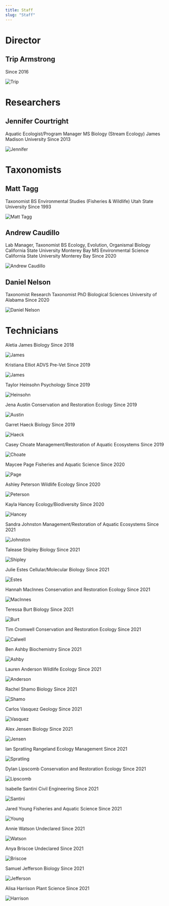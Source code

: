 ```yaml
---
title: Staff
slug: "Staff"
---
```


# Director

## Trip Armstrong
Since 2016

![Trip]({{site.baseurl}}/assets/images/staff/trip_armstrong.jpeg)

# Researchers

## Jennifer Courtright

Aquatic Ecologist/Program Manager
MS Biology (Stream Ecology)
James Madison University
Since 2013

![Jennifer]({{site.baseurl}}/assets/images/staff/jennifer_courtright.jpeg)

# Taxonomists

## Matt Tagg
Taxonomist
BS Environmental Studies (Fisheries & Wildlife)
Utah State University
Since 1993

![Matt Tagg]({{site.baseurl}}/assets/images/staff/matt_tagg.jpeg)

## Andrew Caudillo

Lab Manager, Taxonomist
BS Ecology, Evolution, Organismal Biology
California State University Monterey Bay
MS Environmental Science
California State University Monterey Bay
Since 2020

![Andrew Caudillo]({{site.baseurl}}/assets/images/staff/andrew_caudillo.jpeg)

## Daniel Nelson

Taxonomist
Research Taxonomist
PhD Biological Sciences
University of Alabama
Since 2020

![Daniel Nelson]({{site.baseurl}}/assets/images/staff/daniel_nelson.jpeg)

# Technicians


Aletia James
Biology
Since 2018

![James]({{site.baseurl}}/assets/images/staff/James.jpg)

Kristiana Elliot
ADVS Pre-Vet
Since 2019

![James]({{site.baseurl}}/assets/images/staff/Elliot.jpg)

Taylor Heinsohn
Psychology
Since 2019

![Heinsohn]({{site.baseurl}}/assets/images/staff/Heinsohn.jpg)

Jena Austin
Conservation and Restoration Ecology
Since 2019

![Austin]({{site.baseurl}}/assets/images/staff/Austin.jpg)

Garret Haeck
Biology
Since 2019

![Haeck]({{site.baseurl}}/assets/images/staff/Haeck.jpg)

Casey Choate
Management/Restoration of Aquatic Ecosystems
Since 2019

![Choate]({{site.baseurl}}/assets/images/staff/Choate.jpg)

Maycee Page
Fisheries and Aquatic Science
Since 2020

![Page]({{site.baseurl}}/assets/images/staff/Page.jpg)

Ashley Peterson
Wildlife Ecology
Since 2020

![Peterson]({{site.baseurl}}/assets/images/staff/Peterson.jpg)

Kayla Hancey
Ecology/Biodiversity
Since 2020

![Hancey]({{site.baseurl}}/assets/images/staff/Hancey.jpg)

Sandra Johnston
Management/Restoration of Aquatic Ecosystems
Since 2021

![Johnston]({{site.baseurl}}/assets/images/staff/Johnston.jpg)

Talease Shipley
Biology
Since 2021

![Shipley]({{site.baseurl}}/assets/images/staff/Shipley.jpg)

Julie Estes
Cellular/Molecular Biology
Since 2021

![Estes]({{site.baseurl}}/assets/images/staff/Estes.jpg)

Hannah MacInnes
Conservation and Restoration Ecology
Since 2021

![MacInnes]({{site.baseurl}}/assets/images/staff/MacInnes.jpg)

Teressa Burt
Biology
Since 2021

![Burt]({{site.baseurl}}/assets/images/staff/Burt.jpg)

Tim Cromwell
Conservation and Restoration Ecology
Since 2021

![Calwell]({{site.baseurl}}/assets/images/staff/Calwell.jpg)

Ben Ashby
Biochemistry
Since 2021

![Ashby]({{site.baseurl}}/assets/images/staff/Ashby.jpg)

Lauren Anderson
Wildlife Ecology
Since 2021

![Anderson]({{site.baseurl}}/assets/images/staff/Anderson.jpg)

Rachel Shamo
Biology
Since 2021

![Shamo]({{site.baseurl}}/assets/images/staff/Shamo.jpg)

Carlos Vasquez
Geology
Since 2021

![Vasquez]({{site.baseurl}}/assets/images/staff/Vasquez.jpg)

Alex Jensen
Biology
Since 2021

![Jensen]({{site.baseurl}}/assets/images/staff/Jensen.jpg)

Ian Spratling
Rangeland Ecology Management
Since 2021

![Spratling]({{site.baseurl}}/assets/images/staff/Sptraling.jpg)

Dylan Lipscomb
Conservation and Restoration Ecology
Since 2021

![Lipscomb]({{site.baseurl}}/assets/images/staff/Lipscomb.jpg)

Isabelle Santini
Civil Engineering
Since 2021

![Santini]({{site.baseurl}}/assets/images/staff/Santini.jpg)

Jared Young
Fisheries and Aquatic Science
Since 2021

![Young]({{site.baseurl}}/assets/images/staff/Young.jpg)

Annie Watson
Undeclared
Since 2021

![Watson]({{site.baseurl}}/assets/images/staff/Watson.jpg)

Anya Briscoe
Undeclared
Since 2021

![Briscoe]({{site.baseurl}}/assets/images/staff/Briscoe.jpg)

Samuel Jefferson
Biology
Since 2021

![Jefferson]({{site.baseurl}}/assets/images/staff/Jefferson.jpg)

Alisa Harrison
Plant Science
Since 2021

![Harrison]({{site.baseurl}}/assets/images/staff/Harrison.jpg)

